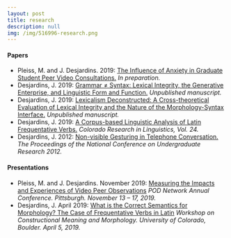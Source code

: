 ```yaml
---
layout: post
title: research
description: null
img: /img/516996-research.png
---
```


<!-- update research statement and current/past research page

***

<br/>

<a href="http://academictree.org/linguistics/tree.php?pid=766342">
<img class="col one right" src="/img/linguistree-snapshot.png" alt="My node on LinguisTree (© 2005-2018 The Academic Family Tree)" title="My node on LinguisTree (© 2005-2018 The Academic Family Tree)"/>
</a>

I'm fascinated by the complexity of human language, and my research is driven by a general curiosity about words, parts of words, the implicit rule systems that govern their various combinations, and how (and why) those combinations mean what they mean. Consequently, my research is primarily focused on **morphology**, **syntax**, **semantics**, and **their "interface"**, and I have explored each from a variety of perspectives, including language in interaction, frequency and grammaticalization, and formal theory (historically [Minimalism](http://en.wikipedia.org/wiki/Minimalist_program), but more recently within [construction](http://en.wikipedia.org/wiki/Construction_grammar)-based approaches), and I frequently utilize empirical, **corpus-based methods**. Please visit the link below for more information about my current and past research projects.

***
<sub></sub>
<h4><a href="http://jared-desjardins.github.io/research/current">Present and Past Research Projects</a></h4>
<sup></sup>

-->

<!-- same as (copied from) what is under current/past research -->

<h4>Papers</h4>

<ul>
  
  <li><span>Pleiss, M. and J. Desjardins. 2019</span>: <a href="{{ site.baseurl }}{{ post.url }}">The Influence of Anxiety in Graduate Student Peer Video Consultations.</a> <span> <em>In preparation.</em></span></li>
  
  <li><span>Desjardins, J. 2019</span>: <a href="http://www.researchgate.net/publication/335682229_Grammar_Syntax_Lexical_Integrity_the_Generative_Enterprise_and_Linguistic_Form_and_Function">Grammar ≠ Syntax: Lexical Integrity, the Generative Enterprise, and Linguistic Form and Function.</a> <span> <em> Unpublished manuscript.</em></span></li>
  
  <li><span>Desjardins, J. 2019</span>: <a href="http://www.researchgate.net/publication/332974827_Lexicalism_Deconstructed_A_Cross-theoretical_Evaluation_of_Lexical_Integrity_and_the_Nature_of_the_Morphology-Syntax_Interface">Lexicalism Deconstructed: A Cross-theoretical Evaluation of Lexical Integrity and the Nature of the Morphology-Syntax Interface.</a> <em> Unpublished manuscript.</em></li>
  
  <li><span>Desjardins, J. 2019</span>: <a href="http://www.researchgate.net/publication/333614556_A_Corpus-based_Linguistic_Analysis_of_Latin_Frequentative_Verbs">A Corpus-based Linguistic Analysis of Latin Frequentative Verbs.</a> <em> Colorado Research in Linguistics, Vol. 24.</em></li>
  
  <li><span>Desjardins, J. 2012</span>: <a href="http://www.ncurproceedings.org/ojs/index.php/NCUR2012/article/view/181/128">Non-visible Gesturing in Telephone Conversation.</a> <em> The Proceedings of the National Conference on Undergraduate Research 2012.</em></li>
  
</ul>

<h4>Presentations</h4>

<ul>
  <li><span>Pleiss, M. and J. Desjardins. November 2019</span>: <a href="http://podnetwork.org/news-events/annual-conference/">Measuring the Impacts and Experiences of Video Peer Observations</a> <em> POD Network Annual Conference. Pittsburgh. November 13 – 17, 2019.</em></li>
  
  <li><span>Desjardins, J. April 2019</span>: <a href="http://www.colorado.edu/linguistics/workshop-constructional-meaning-and-morphology">What is the Correct Semantics for Morphology? The Case of Frequentative Verbs in Latin</a> <em> Workshop on Constructional Meaning and Morphology. University of Colorado, Boulder. April 5, 2019.</em></li>
  
</ul>

<!--
